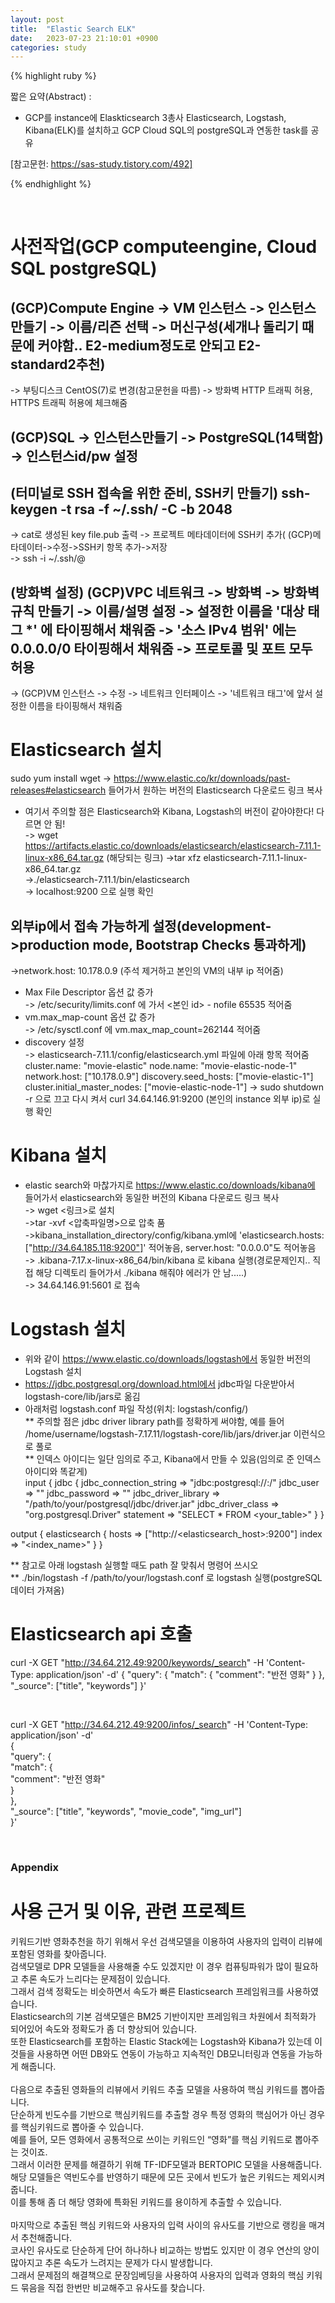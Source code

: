 ```yaml
---
layout: post
title:  "Elastic Search ELK"
date:   2023-07-23 21:10:01 +0900
categories: study
---
```







{% highlight ruby %}


짧은 요약(Abstract) :    
* GCP를 instance에 Elaskticsearch 3총사 Elasticsearch, Logstash, Kibana(ELK)를 설치하고 GCP Cloud SQL의 postgreSQL과 연동한 task를 공유  

[참고문헌: https://sas-study.tistory.com/492]  

{% endhighlight %}  

<br/>

# 사전작업(GCP computeengine, Cloud SQL postgreSQL)  
## (GCP)Compute Engine -> VM 인스턴스 -> 인스턴스 만들기 -> 이름/리즌 선택 -> 머신구성(세개나 돌리기 때문에 커야함.. E2-medium정도로 안되고 E2-standard2추천)  
-> 부팅디스크 CentOS(7)로 변경(참고문헌을 따름)  -> 방화벽 HTTP 트래픽 허용, HTTPS 트래픽 허용에 체크해줌  

## (GCP)SQL -> 인스턴스만들기 -> PostgreSQL(14택함) -> 인스턴스id/pw 설정   

## (터미널로 SSH 접속을 위한 준비, SSH키 만들기) ssh-keygen -t rsa -f ~/.ssh/<key file name> -C <id> -b 2048  
-> cat로 생성된 key file.pub 출력 -> 프로젝트 메타데이터에 SSH키 추가( (GCP)메타데이터->수정->SSH키 항목 추가->저장  
-> ssh -i ~/.ssh/<key file name>@<vm instance IP>  

## (방화벽 설정) (GCP)VPC 네트워크 -> 방화벽 -> 방화벽 규칙 만들기 -> 이름/설명 설정 -> 설정한 이름을 '대상 태그 *' 에 타이핑해서 채워줌 -> '소스 IPv4 범위' 에는  0.0.0.0/0 타이핑해서 채워줌 -> 프로토콜 및 포트 모두 허용  
-> (GCP)VM 인스턴스 -> 수정 -> 네트워크 인터페이스 -> '네트워크 태그'에 앞서 설정한 이름을 타이핑해서 채워줌  

# Elasticsearch 설치  
sudo yum install wget -> https://www.elastic.co/kr/downloads/past-releases#elasticsearch 들어가서 원하는 버전의 Elasticsearch 다운로드 링크 복사  
* 여기서 주의할 점은 Elasticsearch와 Kibana, Logstash의 버전이 같아야한다! 다르면 안 됨!  
-> wget https://artifacts.elastic.co/downloads/elasticsearch/elasticsearch-7.11.1-linux-x86_64.tar.gz (해당되는 링크)
->tar xfz elasticsearch-7.11.1-linux-x86_64.tar.gz  
->./elasticsearch-7.11.1/bin/elasticsearch  
-> localhost:9200 으로 실행 확인  

## 외부ip에서 접속 가능하게 설정(development->production mode, Bootstrap Checks 통과하게)  
->network.host: 10.178.0.9 (주석 제거하고 본인의 VM의 내부 ip 적어줌)  
* Max File Descriptor 옵션 값 증가  
-> /etc/security/limits.conf 에 가서 <본인 id> - nofile 65535 적어줌  
* vm.max_map-count 옵션 값 증가  
-> /etc/sysctl.conf 에 vm.max_map_count=262144 적어줌  
* discovery 설정  
-> elasticsearch-7.11.1/config/elasticsearch.yml 파일에 아래 항목 적어줌  
cluster.name: "movie-elastic"
node.name: "movie-elastic-node-1"
network.host: ["10.178.0.9"]
discovery.seed_hosts: ["movie-elastic-1"]
cluster.initial_master_nodes: ["movie-elastic-node-1"]
-> sudo shutdown -r 으로 끄고 다시 켜서 curl 34.64.146.91:9200 (본인의 instance 외부 ip)로 실행 확인  

# Kibana 설치  
* elastic search와 마찮가지로 https://www.elastic.co/downloads/kibana에 들어가서 elasticsearch와 동일한 버전의 Kibana 다운로드 링크 복사   
-> wget <링크>로 설치  
->tar -xvf <압축파일명>으로 압축 품  
->kibana_installation_directory/config/kibana.yml에 'elasticsearch.hosts: ["http://34.64.185.118:9200"]' 적어놓음, server.host: "0.0.0.0"도 적어놓음  
-> .kibana-7.17.x-linux-x86_64/bin/kibana 로 kibana 실행(경로문제인지.. 직접 해당 디렉토리 들어가서 ./kibana 해줘야 에러가 안 남.....)    
-> 34.64.146.91:5601 로 접속


# Logstash 설치  
* 위와 같이 https://www.elastic.co/downloads/logstash에서 동일한 버전의 Logstash 설치  
* https://jdbc.postgresql.org/download.html에서 jdbc파일 다운받아서 logstash-core/lib/jars로 옮김  
* 아래처럼 logstash.conf 파일 작성(위치: logstash/config/)  
** 주의할 점은 jdbc driver library path를 정확하게 써야함, 예를 들어 /home/username/logstash-7.17.11/logstash-core/lib/jars/driver.jar 이런식으로 풀로  
** 인덱스 아이디는 일단 임의로 주고, Kibana에서 만들 수 있음(임의로 준 인덱스 아이디와 똑같게)  
input {
    jdbc {
        jdbc_connection_string => "jdbc:postgresql://<host>:<port>/<database>"
        jdbc_user => "<username>"
        jdbc_password => "<password>"
        jdbc_driver_library => "/path/to/your/postgresql/jdbc/driver.jar"
        jdbc_driver_class => "org.postgresql.Driver"
        statement => "SELECT * FROM <your_table>"
    }
}

output {
    elasticsearch {
        hosts => ["http://<elasticsearch_host>:9200"]
        index => "<index_name>"
    }
}

** 참고로 아래 logstash 실행할 때도 path 잘 맞춰서 명령어 쓰시오   
** ./bin/logstash -f /path/to/your/logstash.conf 로 logstash 실행(postgreSQL 데이터 가져옴)  

# Elasticsearch api 호출

curl -X GET "http://34.64.212.49:9200/keywords/_search" -H 'Content-Type: application/json' -d'
{
  "query": {
    "match": {
      "comment": "반전 영화"
    }
  },
  "_source": ["title",  "keywords"]
}'

<br/>

curl -X GET "http://34.64.212.49:9200/infos/_search" -H 'Content-Type: application/json' -d'  
{    
  "query": {  
    "match": {  
      "comment": "반전 영화"  
    }  
  },  
  "_source": ["title",  "keywords", "movie_code", "img_url"]  
}'  

<br/>

### Appendix  
# 사용 근거 및 이유, 관련 프로젝트  
키워드기반 영화추천을 하기 위해서 우선 검색모델을 이용하여 사용자의 입력이 리뷰에 포함된 영화를 찾아줍니다.   
검색모델로 DPR 모델들을 사용해줄 수도 있겠지만 이 경우 컴퓨팅파워가 많이 필요하고 추론 속도가 느리다는 문제점이 있습니다.  
그래서 검색 정확도는 비슷하면서 속도가 빠른 Elasticsearch 프레임워크를 사용하였습니다.  
Elasticsearch의 기본 검색모델은 BM25 기반이지만 프레임워크 차원에서 최적화가 되어있어 속도와 정확도가 좀 더 향상되어 있습니다.  
또한 Elasticsearch를 포함하는 Elastic Stack에는 Logstash와 Kibana가 있는데 이것들을 사용하면 어떤 DB와도 연동이 가능하고 지속적인 DB모니터링과 연동을 가능하게 해줍니다.  
<br/>
다음으로 추출된 영화들의 리뷰에서 키워드 추출 모델을 사용하여 핵심 키워드를 뽑아줍니다.    
단순하게 빈도수를 기반으로 핵심키워드를 추출할 경우 특정 영화의 핵심어가 아닌 경우를 핵심키워드로 뽑아줄 수 있습니다.  
예를 들어, 모든 영화에서 공통적으로 쓰이는 키워드인 “영화”를 핵심 키워드로 뽑아주는 것이죠.  
그래서 이러한 문제를 해결하기 위해 TF-IDF모델과 BERTOPIC 모델을 사용해줍니다.  
해당 모델들은 역빈도수를 반영하기 때문에 모든 곳에서 빈도가 높은 키워드는 제외시켜 줍니다.  
이를 통해 좀 더 해당 영화에 특화된 키워드를 용이하게 추출할 수 있습니다.    
<br/>
마지막으로 추출된 핵심 키워드와 사용자의 입력 사이의 유사도를 기반으로 랭킹을 매겨서 추천해줍니다.  
코사인 유사도로 단순하게 단어 하나하나 비교하는 방법도 있지만 이 경우 연산의 양이 많아지고 추론 속도가 느려지는 문제가 다시 발생합니다.  
그래서 문제점의 해결책으로 문장임베딩을 사용하여 사용자의 입력과 영화의 핵심 키워드 묶음을 직접 한번만 비교해주고 유사도를 찾습니다.  
<br/>  
